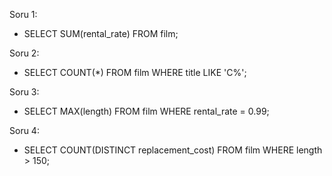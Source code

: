 Soru 1:
- SELECT SUM(rental_rate) FROM film;

Soru 2:
- SELECT COUNT(*) FROM film WHERE title LIKE 'C%';

Soru 3:
- SELECT MAX(length) FROM film WHERE rental_rate = 0.99;

Soru 4:
- SELECT COUNT(DISTINCT replacement_cost) FROM film WHERE length > 150;
